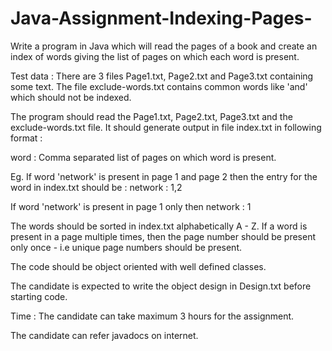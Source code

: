 # Java-Assignment-Indexing-Pages-

Write a program in Java which will read the pages of a book and create an index of words giving the list of pages on which each word is present.

Test data :
There are 3 files Page1.txt, Page2.txt and Page3.txt containing some text. The file exclude-words.txt contains common words like 'and' which should not be indexed.

The program should read the Page1.txt, Page2.txt, Page3.txt and the exclude-words.txt file. It should generate output in file index.txt in following format :

word : Comma separated list of pages on which word is present.

Eg. 
If word 'network' is present in page 1 and page 2 then the entry for the word in index.txt should be :
network : 1,2

If word 'network' is present in page 1 only then
network : 1

The words should be sorted in index.txt alphabetically A - Z.
If a word is present in a page multiple times, then the page number should be present only once - i.e unique page numbers should be present.

The code should be object oriented with well defined classes.

The candidate is expected to write the object design in Design.txt before starting code.

Time : The candidate can take maximum 3 hours for the assignment.

The candidate can refer javadocs on internet.
